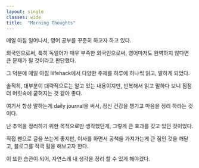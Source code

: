 ```yaml
---
layout: single
classes: wide
title:  "Morning Thoughts"
---
```


매일 아침 일어나서, 영어 공부를 꾸준히 하고자 하고 있다.

외국인으로써, 특히 독일어가 매우 부족한 외국인으로써, 영어마저도 완벽하지 않다면 큰 문제가 될 것이라고 판단했다.

그 덕분에 매일 아침 lilfehack에서 다양한 주제를 하루에 하나씩 읽고, 말하게 되었다.

솔직히, 대부분이 대략적으로는 알고 있는 내용이지만, 반복해서 읽고 말하다 보니 점점 더 머릿속에 굳혀지는 것 같아 좋다.

여기서 항상 말하는게 daily journal을 써서, 정신 건강을 챙기고 마음을 정리 하라는 것이다. 

난 추억을 정리하기 위한 목적으로만 생각했던게, 그렇게 큰 효과를 갖고 있던 것이었다.

직접 펜으로 글을 쓰는게 좋지만, 이사를 하면서 공책을 가져가는게 큰 짐인 것을 깨닫고, 블로그를 적극 활용 해보고자 한다.

이 또한 습관이 되어, 자연스레 내 생각을 정리 할 수 있게 해야겠다.